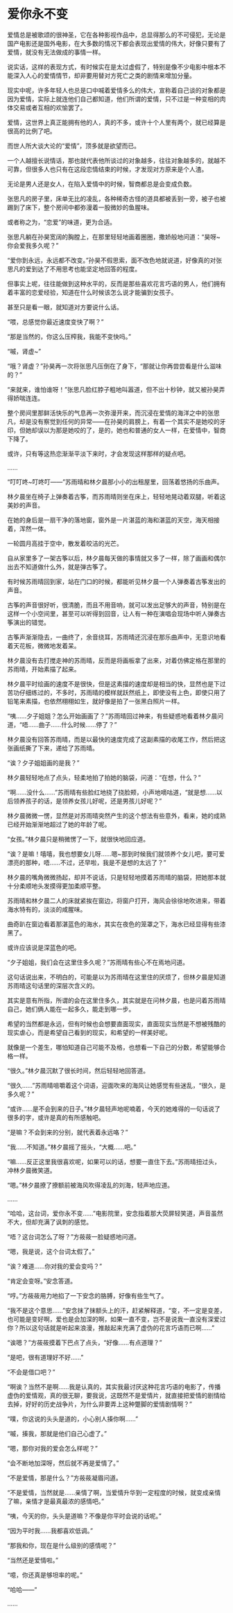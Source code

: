 # 爱你永不变

爱情总是被歌颂的很神圣，它在各种影视作品中，总显得那么的不可侵犯，无论是国产电影还是国外电影，在大多数的情况下都会表现出爱情的伟大，好像只要有了爱情，就没有无法做成的事情一样。

说实话，这样的表现方式，有时候实在是太过虚假了，特别是像不少电影中根本不能深入人心的爱情情节，却非要用替对方死亡之类的剧情来增加分量。

现实中呢，许多年轻人也总是口中喊着爱情多么的伟大，宣称着自己谈的对象都是因为爱情，实际上就连他们自己都知道，他们所谓的爱情，只不过是一种变相的肉体交易或者互相的欢愉罢了。

爱情，这世界上真正能拥有他的人，真的不多，或许十个人里有两个，就已经算是很高的比例了吧。

而世人所大谈大论的“爱情”，顶多就是欲望而已。

一个人越擅长说情话，那也就代表他所谈过的对象越多，往往对象越多的，就越不可靠，但很多人也只有在这段恋情结束的时候，才发现对方原来是个人渣。

无论是男人还是女人，在陷入爱情中的时候，智商都总是会变成负数。

张思凡的房子里，床单无比的凌乱，各种稀奇古怪的道具都被丢到一旁，被子也被踢到了床下，整个房间中都弥漫着一股微妙的鱼腥味。

或者称之为，“恋爱”的味道，更为合适。

张思凡躺在孙昊宽阔的胸膛上，在那里轻轻地画着圈圈，撒娇般地问道：“昊呀~你会爱我多久呢？”

“爱你到永远，永远都不改变。”孙昊不假思索，面不改色地就说道，好像真的对张思凡的爱到达了不用思考也能坚定地回答的程度。

但事实上呢，往往能做到这种水平的，反而是那些喜欢花言巧语的男人，他们拥有着丰富的恋爱经验，知道在什么时候该怎么说才能骗到女孩子。

甚至只是看一眼，就知道对方要说什么话。

“喂，总感觉你最近速度变快了啊？”

“那是当然的，你这么压榨我，我能不变快吗。”

“嘁，肾虚~”

“哦？肾虚？”孙昊再一次将张思凡压倒在了身下，“那就让你再尝尝看是什么滋味的？”

“来就来，谁怕谁呀！”张思凡脸红脖子粗地叫嚣道，但不出十秒钟，就又被孙昊弄得娇喘连连。

整个房间里那鲜活快乐的气息再一次弥漫开来，而沉浸在爱情的海洋之中的张思凡，却是没有察觉到任何的异常——在孙昊的肩膀上，有着一个其实不是她咬的牙印，但她却误以为那是她咬的了，是的，她也和普通的女人一样，在爱情中，智商下降了。

或许，只有等这热恋渐渐平淡下来时，才会发现这样那样的疑点吧。

……

“叮叮咚~叮咚叮——”苏雨晴和林夕晨那小小的出租屋里，回荡着悠扬的乐曲声。

林夕晨坐在椅子上弹奏着古筝，而苏雨晴则坐在床上，轻轻地晃动着双腿，听着这美妙的声音。

在她的身后是一扇干净的落地窗，窗外是一片湛蓝的海和湛蓝的天空，海天相接着，浑然一体。

一轮圆月高挂于空中，散发着皎洁的光芒。

自从家里多了一架古筝以后，林夕晨每天做的事情就又多了一样，除了画画和偶尔出去不知道做什么外，就是弹古筝了。

有时候苏雨晴回到家，站在门口的时候，都能听见林夕晨一个人弹奏着古筝发出的声音。

古筝的声音很好听，很清脆，而且不用音响，就可以发出足够大的声音，特别是在这样一个小空间里，甚至可以听得到回音，让人有一种在演唱会现场中听人弹奏古筝演出的错觉。

古筝声渐渐隐去，一曲终了，余音绕耳，苏雨晴还沉浸在那乐曲声中，无意识地看着天花板，微微地发着呆。

林夕晨没有去打搅走神的苏雨晴，反而是将画板拿了出来，对着仿佛定格在那里的苏雨晴，开始素描了起来。

林夕晨平时绘画的速度不是很快，但是这素描的速度却是相当的快，显然也是下过苦功仔细练过的，不多时，苏雨晴的模样就跃然纸上，即使没有上色，即使只用了铅笔来素描，也依然栩栩如生，就好像是拍了一张黑白照片一样。

“咦……夕子姐姐？怎么开始画画了？”苏雨晴回过神来，有些疑惑地看着林夕晨问道，“唔……曲子……什么时候……停了？”

林夕晨没有回答苏雨晴，而是以最快的速度完成了这副素描的收尾工作，然后把这张画纸撕了下来，递给了苏雨晴。

“诶？夕子姐姐画的是我？”

林夕晨轻轻地点了点头，轻柔地拍了拍她的脑袋，问道：“在想，什么？”

“啊……没什么……”苏雨晴有些脸红地挠了挠脸颊，小声地嘀咕道，“就是想……以后领养孩子的话，是领养女孩儿好呢，还是男孩儿好呢？”

林夕晨微微一愣，显然是对苏雨晴突然产生的这个想法有些意外，看来，她的成熟已经开始渐渐地超过了她的年龄了呢。

“女孩。”林夕晨只是稍微愣了一下，就很快地回应道。

“诶？是嘛！嘻嘻，我也想要女儿呀……嗯~那到时候我们就领养个女儿吧，要可爱漂亮的那种，唔……不过，还早啦，我是不是想的太远了？”

林夕晨的嘴角微微扬起，却并不说话，只是轻轻地摸着苏雨晴的脑袋，把她那本就十分柔顺地头发摸得更加柔顺平整。

苏雨晴和林夕晨二人的床就紧挨在窗边，将窗户打开，海风会徐徐地吹进来，带着海水特有的，淡淡的咸腥味。

曲奇趴在窗边看着那湛蓝色的海水，其实在夜色的笼罩之下，海水已经显得有些漆黑了。

或许应该说是深蓝色的吧。

“夕子姐姐，我们会在这里住多久呢？”苏雨晴有些心不在焉地问道。

这句话说出来，不明白的，可能是以为苏雨晴在这里住的厌烦了，但林夕晨是知道苏雨晴这句话里的深层次含义的。

其实是意有所指，所谓的会在这里住多久，其实就是在问林夕晨，也是问着苏雨晴自己，她们俩人能在一起多久，能走到哪一步。

希望的当然都是永远，但有时候也会想要直面现实，直面现实当然是不想被残酷的现实虐心，而是希望自己看到的现实，和希望的一样美好呢。

就像是一个差生，哪怕知道自己可能不及格，也想看一下自己的分数，希望能够合格一样。

“很久。”林夕晨沉默了很长时间，然后轻轻地回答道。

“很久……”苏雨晴咀嚼着这个词语，迎面吹来的海风让她感觉有些迷乱，“很久，是多久呢？”

“或许……是不会到来的日子。”林夕晨轻声地呢喃着，今天的她难得的一句话说了很多的字，或许是真的有所感触吧。

“是嘛？不会到来的分别，就代表着永远咯？”

“我……不知道。”林夕晨摇了摇头，“大概……吧。”

“嘛……反正这里我很喜欢呢，如果可以的话，想要一直住下去。”苏雨晴扭过头，冲林夕晨微笑道。

“嗯。”林夕晨撩了撩额前被海风吹得凌乱的刘海，轻声地应道。

……

“哈哈，这台词，爱你永不变……”电影院里，安念指着那大荧屏轻笑道，声音虽然不大，但却充满了讽刺的感觉。

“唔？这台词怎么了呀？”方莜莜一脸疑惑地问道。

“嗯，我是说，这个台词太假了。”

“诶？难道……你对我的爱会变吗？”

“肯定会变呀。”安念答道。

“哼。”方莜莜用力地掐了一下安念的胳膊，好像有些生气了。

“我不是这个意思……”安念抹了抹额头上的汗，赶紧解释道，“变，不一定是变差，也可能是变好啊，爱也是会加深的啊，如果一直不变，岂不是说我一直没有深爱过你？所以这句话就是听起来浪漫，推敲起来充满了虚伪的花言巧语而已啊……”

“诶嗯？”方莜莜摸着下巴点了点头，“好像……有点道理？”

“是吧，很有道理好不好……”

“不会是借口吧？”

“啊诶？当然不是啊……我是认真的，其实我最讨厌这种花言巧语的电影了，传播虚伪的爱情观，真的很无聊，要我说，这既然不是爱情片，就直接把爱情的剧情给去掉，好好的历史战争片，为什么非要弄上这种蹩脚的爱情剧情啊？”

“噗，你这说的头头是道的，小心别人揍你啊……”

“嘁，揍我，那就是他们自己心虚了。”

“嗯，那你对我的爱会怎么样呢？”

“会不断地加深呀，然后就不再是爱情了。”

“不是爱情，那是什么？”方莜莜凝眉问道。

“不是爱情，当然就是……亲情了啊，当爱情升华到一定程度的时候，就变成亲情了嘛，亲情才是最真最浓的感情吧。”

“咦，今天的你，头头是道嘛？不像是你平时会说的话呢。”

“因为平时我……我都喜欢低调。”

“那我和你，现在是什么级别的感情呢？”

“当然还是爱情啦。”

“噫，你还真是够坦率的呢。”

“哈哈——”

……
